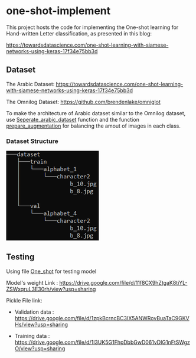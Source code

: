 # one-shot-implement

This project hosts the code for implementing the One-shot learning for Hand-written Letter classification, as presented in this blog:

https://towardsdatascience.com/one-shot-learning-with-siamese-networks-using-keras-17f34e75bb3d

## Dataset

The Arabic Dataset: https://towardsdatascience.com/one-shot-learning-with-siamese-networks-using-keras-17f34e75bb3d

The Omnilog Dataset: https://github.com/brendenlake/omniglot

To make the architecture of Arabic dataset similar to the Omnilog dataset, use [Seperate_arabic_dataset](fix-dataset.py) function and the function [prepare_augmentation](fix-dataset.py) for balancing the amout of images in each class.

### Dataset Structure
![Alt text](https://github.com/Stanley1312/one-shot-implement/blob/master/data.PNG?raw=true "Dataset Structure")

## Testing 
Using file [One_shot](One_shot.ipynb) for testing model

Model's weight Link : https://drive.google.com/file/d/11f8CX9hZtgaK8tiYL-ZSWxqruL3E30rh/view?usp=sharing

Pickle File link: 

- Validation data : https://drive.google.com/file/d/1zpkBcrncBC3IX5ANWRovBuaTaC9GKVHs/view?usp=sharing

- Training data : https://drive.google.com/file/d/1I3UK5G1FhpDbbGwD061vDIG1nFtSWgzO/view?usp=sharing


